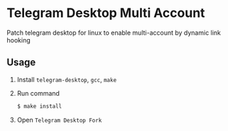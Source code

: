 # Telegram Desktop Multi Account

Patch telegram desktop for linux to enable multi-account by dynamic link hooking

## Usage

1. Install `telegram-desktop`, `gcc`, `make`

2. Run command
    ```bash
    $ make install
    ```
3. Open `Telegram Desktop Fork` 